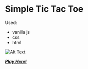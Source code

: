 # Simple Tic Tac Toe

Used:
- vanilla js
- css
- html


![Alt Text](https://media.giphy.com/media/CwjTnYAe16zqzgKkty/giphy.gif)

***[Play Here!](https://dilyanatanasov.github.io/tictactoe/)***
